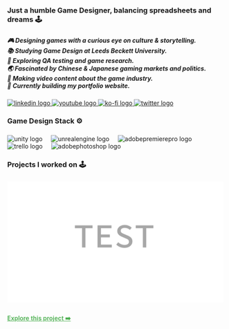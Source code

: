 <h3 align="left">Just a humble Game Designer, balancing spreadsheets and dreams 🕹️</h3>

###

<h5 align="left">🎮 Designing games with a curious eye on culture & storytelling.<br>📚 Studying Game Design at Leeds Beckett University.<br>🧪 Exploring QA testing and game research.<br>🌏 Fascinated by Chinese & Japanese gaming markets and politics.<br>🎥 Making video content about the game industry.<br>🛜 Currently building my portfolio website.</h5>

###

<div align="left">
  <a href="https://www.linkedin.com/in/alessandrodeconcilio/" target="_blank">
    <img src="https://img.shields.io/static/v1?message=LinkedIn&logo=linkedin&label=&color=0077B5&logoColor=white&labelColor=&style=for-the-badge" height="25" alt="linkedin logo"  />
  </a>
  <a href="https://www.youtube.com/@Maxhine" target="_blank">
    <img src="https://img.shields.io/static/v1?message=Youtube&logo=youtube&label=&color=FF0000&logoColor=white&labelColor=&style=for-the-badge" height="25" alt="youtube logo"  />
  </a>
  <a href="https://ko-fi.com/alessandrodeconcilio" target="_blank">
    <img src="https://img.shields.io/static/v1?message=Ko-fi&logo=ko-fi&label=&color=F16061&logoColor=white&labelColor=&style=for-the-badge" height="25" alt="ko-fi logo"  />
  </a>
  <a href="https://x.com/Maxhinee29390" target="_blank">
    <img src="https://img.shields.io/static/v1?message=X&logo=twitter&label=&color=black&logoColor=white&labelColor=&style=for-the-badge" height="25" alt="twitter logo"  />
  </a>
</div>

###

<h3 align="left">Game Design Stack ⚙️</h3>

###

<div align="left">
  <img src="https://cdn.simpleicons.org/unity/FFFFFF" height="40" alt="unity logo"  />
  <img width="12" />
  <img src="https://skillicons.dev/icons?i=unreal" height="40" alt="unrealengine logo"  />
  <img width="12" />
  <img src="https://skillicons.dev/icons?i=pr" height="40" alt="adobepremierepro logo"  />
  <img width="12" />
  <img src="https://cdn.simpleicons.org/trello/0052CC" height="40" alt="trello logo"  />
  <img width="12" />
  <img src="https://skillicons.dev/icons?i=ps" height="40" alt="adobephotoshop logo"  />
</div>

###

<h3 align="left">Projects I worked on 🕹️</h3>

###

<a href="https://destination-link.com" target="_blank">
  <img src="test.png" alt="Alt Text" width="500" height="auto">
</a>

###

<a href="https://example.com" target="_blank" style="color:#4CAF50; font-weight:600;">Explore this project ➡️</a>

###
